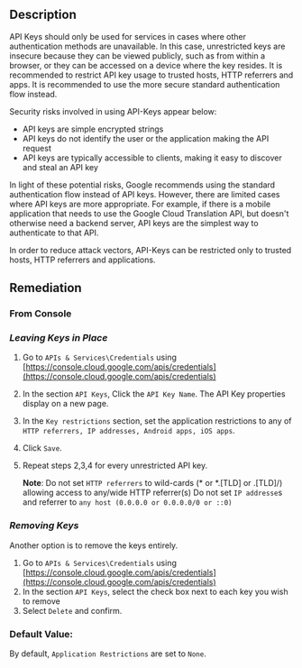 ## Description


API Keys should only be used for services in cases where other authentication methods are unavailable. In this case, unrestricted keys are insecure because they can be viewed publicly, such as from within a browser, or they can be accessed on a device where the key resides. It is recommended to restrict API key usage to trusted hosts, HTTP referrers and apps. It is recommended to use the more secure standard authentication flow instead.

Security risks involved in using API-Keys appear below:

- API keys are simple encrypted strings
- API keys do not identify the user or the application making the API request
- API keys are typically accessible to clients, making it easy to discover and steal an API key

In light of these potential risks, Google recommends using the standard authentication flow instead of API keys. However, there are limited cases where API keys are more appropriate. For example, if there is a mobile application that needs to use the Google Cloud Translation API, but doesn't otherwise need a backend server, API keys are the simplest way to authenticate to that API.

In order to reduce attack vectors, API-Keys can be restricted only to trusted hosts, HTTP referrers and applications.

## Remediation

### From Console
### *Leaving Keys in Place*

1. Go to `APIs & Services\Credentials` using [https://console.cloud.google.com/apis/credentials](https://console.cloud.google.com/apis/credentials)
2. In the section `API Keys`, Click the `API Key Name`. The API Key properties display on a new page.
3. In the `Key restrictions` section, set the application restrictions to any of `HTTP referrers, IP addresses, Android apps, iOS apps`.
4. Click `Save`.
5. Repeat steps 2,3,4 for every unrestricted API key.

    **Note**: Do not set `HTTP referrers` to wild-cards (* or *.[TLD] or .[TLD]/) allowing access to any/wide HTTP referrer(s) Do not set `IP addresse`s and referrer to `any host (0.0.0.0 or 0.0.0.0/0 or ::0)`

### *Removing Keys*
Another option is to remove the keys entirely.

1. Go to `APIs & Services\Credentials` using [https://console.cloud.google.com/apis/credentials](https://console.cloud.google.com/apis/credentials)
2. In the section `API Keys`, select the check box next to each key you wish to remove
3. Select `Delete` and confirm.
 
### Default Value:

By default, `Application Restrictions` are set to `None`.
